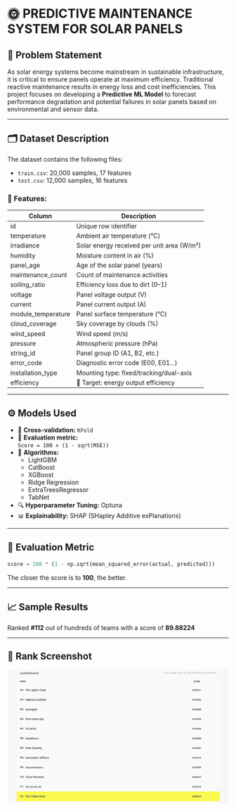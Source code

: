 # 🌞 PREDICTIVE MAINTENANCE SYSTEM FOR SOLAR PANELS

## 🧠 Problem Statement

As solar energy systems become mainstream in sustainable infrastructure, it is critical to ensure panels operate at maximum efficiency. Traditional reactive maintenance results in energy loss and cost inefficiencies. This project focuses on developing a **Predictive ML Model** to forecast performance degradation and potential failures in solar panels based on environmental and sensor data.

---

## 🗂️ Dataset Description

The dataset contains the following files:

- `train.csv`: 20,000 samples, 17 features
- `test.csv`: 12,000 samples, 16 features

### 📌 Features:
| Column | Description |
|--------|-------------|
| id | Unique row identifier |
| temperature | Ambient air temperature (°C) |
| irradiance | Solar energy received per unit area (W/m²) |
| humidity | Moisture content in air (%) |
| panel_age | Age of the solar panel (years) |
| maintenance_count | Count of maintenance activities |
| soiling_ratio | Efficiency loss due to dirt (0–1) |
| voltage | Panel voltage output (V) |
| current | Panel current output (A) |
| module_temperature | Panel surface temperature (°C) |
| cloud_coverage | Sky coverage by clouds (%) |
| wind_speed | Wind speed (m/s) |
| pressure | Atmospheric pressure (hPa) |
| string_id | Panel group ID (A1, B2, etc.) |
| error_code | Diagnostic error code (E00, E01...) |
| installation_type | Mounting type: fixed/tracking/dual-axis |
| efficiency | 🎯 Target: energy output efficiency |

---

## ⚙️ Models Used

- 🔁 **Cross-validation:** `KFold`
- 🧪 **Evaluation metric:**  
  `Score = 100 × (1 - sqrt(MSE))`
- 🧠 **Algorithms:**
  - LightGBM
  - CatBoost
  - XGBoost
  - Ridge Regression
  - ExtraTreesRegressor
  - TabNet
- 🔍 **Hyperparameter Tuning:** Optuna
- 📊 **Explainability:** SHAP (SHapley Additive exPlanations)

---

## 🧪 Evaluation Metric

```python
score = 100 * (1 - np.sqrt(mean_squared_error(actual, predicted)))
```

The closer the score is to **100**, the better.

---

## 📈 Sample Results

Ranked **#112** out of hundreds of teams with a score of **89.88224**

---

## 🏅 Rank Screenshot

![Leaderboard Rank](Rank.png)


